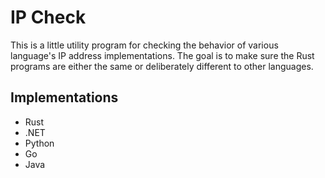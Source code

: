 # IP Check

This is a little utility program for checking the behavior of various language's IP address implementations.
The goal is to make sure the Rust programs are either the same or deliberately different to other languages.

## Implementations
 - Rust
 - .NET
 - Python
 - Go
 - Java